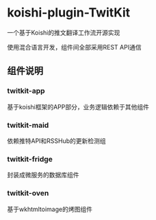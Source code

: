 # koishi-plugin-TwitKit

一个基于Koishi的推文翻译工作流开源实现

使用混合语言开发，组件间全部采用REST API通信

## 组件说明

### twitkit-app

基于koishi框架的APP部分，业务逻辑依赖于其他组件

### twitkit-maid

依赖推特API和RSSHub的更新检测组

### twitkit-fridge

封装成微服务的数据库组件

### twitkit-oven

基于wkhtmltoimage的烤图组件
